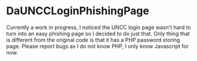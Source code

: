 # DaUNCCLoginPhishingPage

Currently a work in progress, I noticed the UNCC login page wasn't hard to turn into an easy phishing page so I decided to do just that. Only thing that is different from the original code is that it has a PHP password storing page. Please report bugs as I do not know PHP, I only know Javascript for now. 
